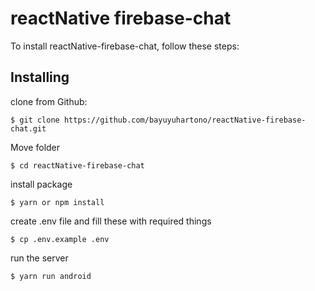 

# reactNative firebase-chat

To install reactNative-firebase-chat, follow these steps:
## Installing
clone from Github:
```
$ git clone https://github.com/bayuyuhartono/reactNative-firebase-chat.git
```
Move folder
```
$ cd reactNative-firebase-chat
```
install package
```
$ yarn or npm install
```
create .env file and fill these with required things
```
$ cp .env.example .env
```
run the server
```
$ yarn run android
```
